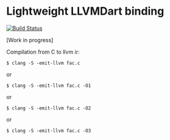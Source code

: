 # Lightweight LLVM­Dart binding

[![Build Status](https://travis-ci.org/samber/llvm_dart_binding.svg?branch=master)](https://travis-ci.org/samber/llvm_dart_binding)

[Work in progress]

Compilation from C to llvm ir:
```
$ clang -S -emit-llvm fac.c
```
or
```
$ clang -S -emit-llvm fac.c -O1
```
or
```
$ clang -S -emit-llvm fac.c -O2
```
or
```
$ clang -S -emit-llvm fac.c -O3
```
